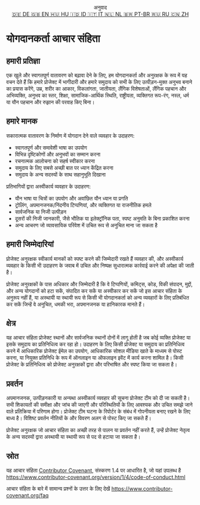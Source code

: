 <p align="center">
अनुवाद <br>
<a href=https://github.com/Ciphey/Ciphey/tree/master/translations/de/CODE_OF_CONDUCT.md>🇩🇪 DE   </a>
<a href=https://github.com/Ciphey/Ciphey/tree/master/CODE_OF_CONDUCT.md>🇬🇧 EN   </a>
<a href=https://github.com/Ciphey/Ciphey/tree/master/translations/hu/CODE_OF_CONDUCT.md>🇭🇺 HU   </a>
<a href=https://github.com/Ciphey/Ciphey/tree/master/translations/id/CODE_OF_CONDUCT.md>🇮🇩 ID   </a>
<a href=https://github.com/Ciphey/Ciphey/tree/master/translations/it/CODE_OF_CONDUCT.md>🇮🇹 IT   </a>
<a href=https://github.com/Ciphey/Ciphey/tree/master/translations/nl/CODE_OF_CONDUCT.md>🇳🇱 NL   </a>
<a href=https://github.com/Ciphey/Ciphey/tree/master/translations/pt-br/CODE_OF_CONDUCT.md>🇧🇷 PT-BR   </a>
<a href=https://github.com/Ciphey/Ciphey/tree/master/translations/ru/CODE_OF_CONDUCT.md>🇷🇺 RU   </a>
<a href=https://github.com/Ciphey/Ciphey/tree/master/translations/zh/CODE_OF_CONDUCT.md>🇨🇳 ZH   </a>
</p>

# योगदानकर्ता आचार संहिता

## हमारी प्रतिज्ञा

एक खुले और स्वागतपूर्ण वातावरण को बढ़ावा देने के लिए, हम
योगदानकर्ता और अनुरक्षक के रूप में यह वचन देते हैं कि हमारे प्रोजेक्ट में भागीदारी और
हमारे समुदाय को सभी के लिए उत्पीड़न-मुक्त अनुभव बनाने का प्रयास करेंगे,
उम्र, शरीर का आकार, विकलांगता, जातीयता, लैंगिक विशेषताओं, लैंगिक पहचान और अभिव्यक्ति,
अनुभव का स्तर, शिक्षा, सामाजिक-आर्थिक स्थिति, राष्ट्रीयता, व्यक्तिगत
रूप-रंग, नस्ल, धर्म या यौन पहचान और रुझान की परवाह किए बिना।

## हमारे मानक

सकारात्मक वातावरण के निर्माण में योगदान देने वाले व्यवहार के उदाहरण:

- स्वागतपूर्ण और समावेशी भाषा का उपयोग
- विभिन्न दृष्टिकोणों और अनुभवों का सम्मान करना
- रचनात्मक आलोचना को सहर्ष स्वीकार करना
- समुदाय के लिए सबसे अच्छी बात पर ध्यान केंद्रित करना
- समुदाय के अन्य सदस्यों के साथ सहानुभूति दिखाना

प्रतिभागियों द्वारा अस्वीकार्य व्यवहार के उदाहरण:

- यौन भाषा या चित्रों का उपयोग और अवांछित यौन ध्यान या प्रगति
- ट्रोलिंग, अपमानजनक/निंदनीय टिप्पणियां, और व्यक्तिगत या राजनीतिक हमले
- सार्वजनिक या निजी उत्पीड़न
- दूसरों की निजी जानकारी, जैसे भौतिक या इलेक्ट्रॉनिक पता, स्पष्ट अनुमति के बिना प्रकाशित करना
- अन्य आचरण जो व्यावसायिक परिवेश में उचित रूप से अनुचित माना जा सकता है

## हमारी जिम्मेदारियां

प्रोजेक्ट अनुरक्षक स्वीकार्य मानकों को स्पष्ट करने की जिम्मेदारी रखते हैं
व्यवहार की, और अस्वीकार्य व्यवहार के किसी भी उदाहरण के जवाब में उचित और निष्पक्ष सुधारात्मक कार्रवाई करने की अपेक्षा की जाती है।

प्रोजेक्ट अनुरक्षकों के पास अधिकार और जिम्मेदारी है कि वे टिप्पणियों, कमिट्स, कोड, विकी संपादन, मुद्दों, और अन्य योगदानों को हटा सकें, संपादित कर सकें या अस्वीकार कर सकें जो इस आचार संहिता के अनुरूप नहीं हैं, या अस्थायी या स्थायी रूप से किसी भी योगदानकर्ता को अन्य व्यवहारों के लिए प्रतिबंधित कर सकें जिन्हें वे अनुचित, धमकी भरा, अपमानजनक या हानिकारक मानते हैं।

## क्षेत्र

यह आचार संहिता प्रोजेक्ट स्थानों और सार्वजनिक स्थानों दोनों में लागू होती है
जब कोई व्यक्ति प्रोजेक्ट या इसके समुदाय का प्रतिनिधित्व कर रहा हो। उदाहरण के लिए
किसी प्रोजेक्ट या समुदाय का प्रतिनिधित्व करने में आधिकारिक प्रोजेक्ट ईमेल का उपयोग, आधिकारिक सोशल मीडिया खाते के माध्यम से पोस्ट करना, या नियुक्त
प्रतिनिधि के रूप में ऑनलाइन या ऑफलाइन इवेंट में कार्य करना शामिल है। किसी प्रोजेक्ट के प्रतिनिधित्व को
प्रोजेक्ट अनुरक्षकों द्वारा और परिभाषित और स्पष्ट किया जा सकता है।

## प्रवर्तन

अपमानजनक, उत्पीड़नकारी या अन्यथा अस्वीकार्य व्यवहार की सूचना
प्रोजेक्ट टीम को दी जा सकती है। सभी शिकायतों की समीक्षा और जांच की जाएगी और परिस्थितियों के लिए आवश्यक और उचित समझे जाने वाले प्रतिक्रिया में परिणाम होगा। प्रोजेक्ट टीम
घटना के रिपोर्टर के संबंध में गोपनीयता बनाए रखने के लिए बाध्य है।
विशिष्ट प्रवर्तन नीतियों के और विवरण अलग से पोस्ट किए जा सकते हैं।

प्रोजेक्ट अनुरक्षक जो आचार संहिता का अच्छी तरह से पालन या प्रवर्तन नहीं करते हैं, उन्हें प्रोजेक्ट नेतृत्व के अन्य सदस्यों द्वारा अस्थायी या स्थायी रूप से पद से हटाया जा सकता है।

## स्रोत

यह आचार संहिता [Contributor Covenant][homepage], संस्करण 1.4 पर आधारित है,
जो यहां उपलब्ध है <https://www.contributor-covenant.org/version/1/4/code-of-conduct.html>

[homepage]: https://www.contributor-covenant.org

आचार संहिता के बारे में सामान्य प्रश्नों के उत्तर के लिए देखें <https://www.contributor-covenant.org/faq>